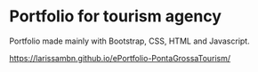 # Portfolio for tourism agency
Portfolio made mainly with Bootstrap, CSS, HTML and Javascript. 

https://larissambn.github.io/ePortfolio-PontaGrossaTourism/
